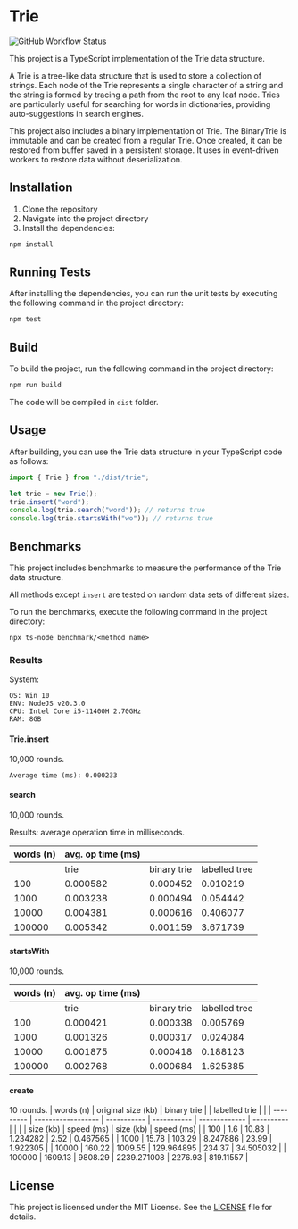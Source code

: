 # Trie

![GitHub Workflow Status](https://img.shields.io/github/actions/workflow/status/zhelvis/trie/node.js.yml)

This project is a TypeScript implementation of the Trie data structure.

A Trie is a tree-like data structure that is used to store a collection of strings. Each node of the Trie represents a single character of a string and the string is formed by tracing a path from the root to any leaf node. Tries are particularly useful for searching for words in dictionaries, providing auto-suggestions in search engines.

This project also includes a binary implementation of Trie. The BinaryTrie is immutable and can be created from a regular Trie. Once created, it can be restored from buffer saved in a persistent storage. It uses in event-driven workers to restore data without deserialization.

## Installation

1. Clone the repository
1. Navigate into the project directory
1. Install the dependencies:

```bash
npm install
```

## Running Tests

After installing the dependencies, you can run the unit tests by executing the following command in the project directory:

```bash
npm test
```

## Build

To build the project, run the following command in the project directory:

```bash
npm run build
```

The code will be compiled in `dist` folder.

## Usage

After building, you can use the Trie data structure in your TypeScript code as follows:

```typescript
import { Trie } from "./dist/trie";

let trie = new Trie();
trie.insert("word");
console.log(trie.search("word")); // returns true
console.log(trie.startsWith("wo")); // returns true
```

## Benchmarks

This project includes benchmarks to measure the performance of the Trie data structure.

All methods except `insert` are tested on random data sets of different sizes.

To run the benchmarks, execute the following command in the project directory:

```
npx ts-node benchmark/<method name>
```

### Results

System:

```
OS: Win 10
ENV: NodeJS v20.3.0
CPU: Intel Core i5-11400H 2.70GHz
RAM: 8GB
```

#### Trie.insert

10,000 rounds.

```
Average time (ms): 0.000233
```

#### search

10,000 rounds.

Results: average operation time in milliseconds.

| words (n) | avg. op time (ms) |             |               |
| --------- | ----------------- | ----------- | ------------- |
|           | trie              | binary trie | labelled tree |
| 100       | 0.000582          | 0.000452    | 0.010219      |
| 1000      | 0.003238          | 0.000494    | 0.054442      |
| 10000     | 0.004381          | 0.000616    | 0.406077      |
| 100000    | 0.005342          | 0.001159    | 3.671739      |

#### startsWith

10,000 rounds.

| words (n) | avg. op time (ms) |             |               |
| --------- | ----------------- | ----------- | ------------- |
|           | trie              | binary trie | labelled tree |
| 100       | 0.000421          | 0.000338    | 0.005769      |
| 1000      | 0.001326          | 0.000317    | 0.024084      |
| 10000     | 0.001875          | 0.000418    | 0.188123      |
| 100000    | 0.002768          | 0.000684    | 1.625385      |


#### create

10 rounds.
| words (n) | original size (kb) | binary trie |             | labelled trie |            |
| --------- | ------------------ | ----------- | ----------- | ------------- | ---------- |
|           |                    | size (kb)   | speed (ms)  | size (kb)     | speed (ms) |
| 100       | 1.6                | 10.83       | 1.234282    | 2.52          | 0.467565   |
| 1000      | 15.78              | 103.29      | 8.247886    | 23.99         | 1.922305   |
| 10000     | 160.22             | 1009.55     | 129.964895  | 234.37        | 34.505032  |
| 100000    | 1609.13            | 9808.29     | 2239.271008 | 2276.93       | 819.11557  |


## License

This project is licensed under the MIT License. See the [LICENSE](LICENSE) file for details.
